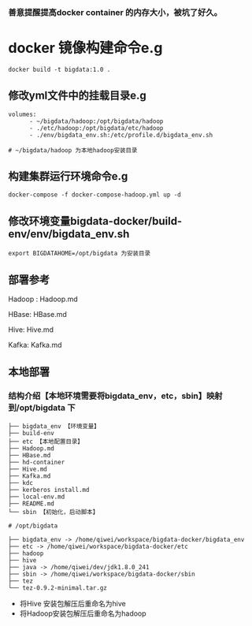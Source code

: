 

### 善意提醒提高docker container 的内存大小，被坑了好久。

# docker 镜像构建命令e.g

```
docker build -t bigdata:1.0 .
```

## 修改yml文件中的挂载目录e.g

```
volumes:
      - ~/bigdata/hadoop:/opt/bigdata/hadoop
      - ./etc/hadoop:/opt/bigdata/etc/hadoop
      - ./env/bigdata_env.sh:/etc/profile.d/bigdata_env.sh

# ~/bigdata/hadoop 为本地hadoop安装目录
```


## 构建集群运行环境命令e.g

```
docker-compose -f docker-compose-hadoop.yml up -d
```
## 修改环境变量bigdata-docker/build-env/env/bigdata_env.sh

```
export BIGDATAHOME=/opt/bigdata 为安装目录

```
## 部署参考

Hadoop : Hadoop.md

HBase: HBase.md

Hive: Hive.md

Kafka: Kafka.md

## 本地部署

### 结构介绍【本地环境需要将bigdata_env，etc，sbin】映射到/opt/bigdata 下

```shell
├── bigdata_env 【环境变量】
├── build-env
├── etc 【本地配置目录】
├── Hadoop.md
├── HBase.md
├── hd-container
├── Hive.md
├── Kafka.md
├── kdc
├── kerberos install.md
├── local-env.md
├── README.md
└── sbin 【初始化，启动脚本】
```

```shell
# /opt/bigdata

├── bigdata_env -> /home/qiwei/workspace/bigdata-docker/bigdata_env
├── etc -> /home/qiwei/workspace/bigdata-docker/etc
├── hadoop
├── hive
├── java -> /home/qiwei/dev/jdk1.8.0_241
├── sbin -> /home/qiwei/workspace/bigdata-docker/sbin
├── tez
└── tez-0.9.2-minimal.tar.gz
```

- 将Hive 安装包解压后重命名为hive
- 将Hadoop安装包解压后重命名为hadoop